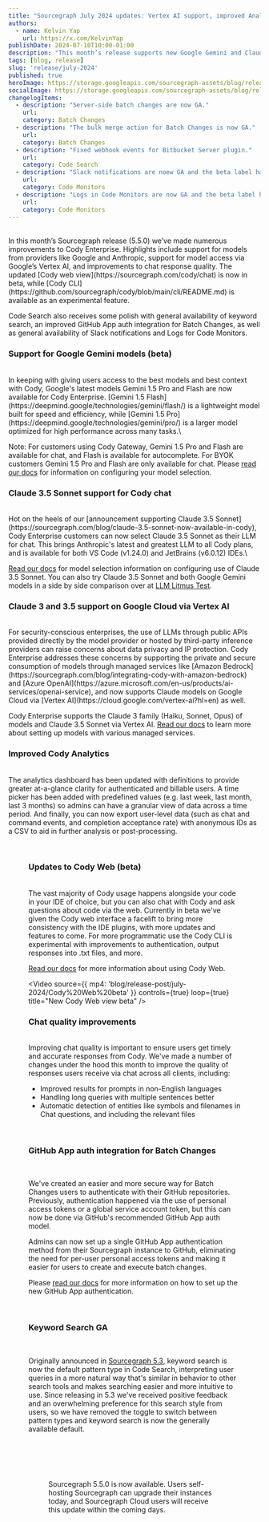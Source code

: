 ```yaml
---
title: "Sourcegraph July 2024 updates: Vertex AI support, improved Analytics, and Code Search updates"
authors:
  - name: Kelvin Yap
    url: https://x.com/KelvinYap
publishDate: 2024-07-10T10:00-01:00
description: "This month’s release supports new Google Gemini and Claude 3.5 Sonnet models, secure model usage via Google’s Vertex AI, and improvements to Cody’s web view. Batch Changes gets a new GitHub App auth integration."
tags: [blog, release]
slug: 'release/july-2024'
published: true
heroImage: https://storage.googleapis.com/sourcegraph-assets/blog/release-post/july-2024/sourcegraph-5-5-release.png
socialImage: https://storage.googleapis.com/sourcegraph-assets/blog/release-post/july-2024/sourcegraph-5-5-release.png
changelogItems:
  - description: "Server-side batch changes are now GA."
    url: 
    category: Batch Changes
  - description: "The bulk merge action for Batch Changes is now GA."
    url: 
    category: Batch Changes
  - description: "Fixed webhook events for Bitbucket Server plugin."
    url: 
    category: Code Search
  - description: "Slack notifications are noew GA and the beta label has been removed from the UI."
    url: 
    category: Code Monitors
  - description: "Logs in Code Monitors are now GA and the beta label has been removed from the UI."
    url: 
    category: Code Monitors
---
```


<br />
In this month’s Sourcegraph release (5.5.0) we’ve made numerous improvements to Cody Enterprise. Highlights include support for models from providers like Google and Anthropic, support for model access via Google’s Vertex AI, and improvements to chat response quality. The updated [Cody web view](https://sourcegraph.com/cody/chat) is now in beta, while [Cody CLI](https://github.com/sourcegraph/cody/blob/main/cli/README.md) is available as an experimental feature.

Code Search also receives some polish with general availability of keyword search, an improved GitHub App auth integration for Batch Changes, as well as general availability of Slack notifications and Logs for Code Monitors.
<br />

### Support for Google Gemini models (beta)

<br />
In keeping with giving users access to the best models and best context with Cody, Google's latest models Gemini 1.5 Pro and Flash are now available for Cody Enterprise. [Gemini 1.5 Flash](https://deepmind.google/technologies/gemini/flash/) is a lightweight model built for speed and efficiency, while [Gemini 1.5 Pro](https://deepmind.google/technologies/gemini/pro/) is a larger model optimized for high performance across many tasks.\

Note: For customers using Cody Gateway, Gemini 1.5 Pro and Flash are available for chat, and Flash is available for autocomplete. For BYOK customers Gemini 1.5 Pro and Flash are only available for chat. Please [read our docs](https://sourcegraph.com/docs/cody/core-concepts/cody-gateway#configuring-custom-models) for information on configuring your model selection.
<br />

### Claude 3.5 Sonnet support for Cody chat

<br />
Hot on the heels of our [announcement supporting Claude 3.5 Sonnet](https://sourcegraph.com/blog/claude-3.5-sonnet-now-available-in-cody), Cody Enterprise customers can now select Claude 3.5 Sonnet as their LLM for chat. This brings Anthropic's latest and greatest LLM to all Cody plans, and is available for both VS Code (v1.24.0) and JetBrains (v6.0.12) IDEs.\

[Read our docs](https://sourcegraph.com/docs/cody/core-concepts/cody-gateway#configuring-custom-models) for model selection information on configuring use of Claude 3.5 Sonnet. You can also try Claude 3.5 Sonnet and both Google Gemini models in a side by side comparison over at [LLM Litmus Test](https://s0.dev/).
<br />

### Claude 3 and 3.5 support on Google Cloud via Vertex AI

<br />
For security-conscious enterprises, the use of LLMs through public APIs provided directly by the model provider or hosted by third-party inference providers can raise concerns about data privacy and IP protection. Cody Enterprise addresses these concerns by supporting the private and secure consumption of models through managed services like [Amazon Bedrock](https://sourcegraph.com/blog/integrating-cody-with-amazon-bedrock) and [Azure OpenAI](https://azure.microsoft.com/en-us/products/ai-services/openai-service), and now supports Claude models on Google Cloud via [Vertex AI](https://cloud.google.com/vertex-ai?hl=en) as well.

Cody Enterprise supports the Claude 3 family (Haiku, Sonnet, Opus) of models and Claude 3.5 Sonnet via Vertex AI. [Read our docs](https://sourcegraph.com/docs/cody/clients/enable-cody-enterprise#supported-models-and-model-providers) to learn more about setting up models with various managed services.
<br />

### Improved Cody Analytics

<br />
The analytics dashboard has been updated with definitions to provide greater at-a-glance clarity for authenticated and billable users. A time picker has been added with predefined values (e.g. last week, last month, last 3 months) so admins can have a granular view of data across a time period. And finally, you can now export user-level data (such as chat and command events, and completion acceptance rate) with anonymous IDs as a CSV to aid in further analysis or post-processing.
<br />

<Figure
  src="https://storage.googleapis.com/sourcegraph-assets/blog/release-post/july-2024/cody-analytics-updates_65.png"
  alt="Cody Analytics updates"
/>
<br />

### Updates to Cody Web (beta)

<br />
The vast majority of Cody usage happens alongside your code in your IDE of choice, but you can also chat with Cody and ask questions about code via the web. Currently in beta we've given the Cody web interface a facelift to bring more consistency with the IDE plugins, with more updates and features to come. For more programmatic use the Cody CLI is experimental with improvements to authentication, output responses into .txt files, and more.

[Read our docs](https://sourcegraph.com/docs/cody/clients/cody-with-sourcegraph) for more information about using Cody Web.
<br />

<Video
  source={{
    mp4: 'blog/release-post/july-2024/Cody%20Web%20beta'
  }}
  controls={true}
  loop={true}
  title="New Cody Web view beta"
/>
<br />

### Chat quality improvements

<br />
Improving chat quality is important to ensure users get timely and accurate responses from Cody. We've made a number of changes under the hood this month to improve the quality of responses users receive via chat across all clients, including:

* Improved results for prompts in non-English languages
* Handling long queries with multiple sentences better
* Automatic detection of entities like symbols and filenames in Chat questions, and including the relevant files

<br />

### GitHub App auth integration for Batch Changes

<br />

We've created an easier and more secure way for Batch Changes users to authenticate with their GitHub repositories. Previously, authentication happened via the use of personal access tokens or a global service account token, but this can now be done via GitHub's recommended GitHub App auth model.

Admins can now set up a single GitHub App authentication method from their Sourcegraph instance to GitHub, eliminating the need for per-user personal access tokens and making it easier for users to create and execute batch changes.

Please [read our docs](https://sourcegraph.com/docs/batch-changes/configuring-credentials#github-apps) for more information on how to set up the new GitHub App authentication.

<br />

### Keyword Search GA

<br />

Originally announced in [Sourcegraph 5.3](https://sourcegraph.com/blog/sourcegraph-5.3-changelog), keyword search is now the default pattern type in Code Search, interpreting user queries in a more natural way that's similar in behavior to other search tools and makes searching easier and more intuitive to use. Since releasing in 5.3 we've received positive feedback and an overwhelming preference for this search style from users, so we have removed the toggle to switch between pattern types and keyword search is now the generally available default.

<br />

<Figure
  src="https://storage.googleapis.com/sourcegraph-assets/blog/release-post/july-2024/keyword-search-ga_80.png"
  alt="Keyword Search GA"
/>
<br />

<br />

Sourcegraph 5.5.0 is now available. Users self-hosting Sourcegraph can upgrade their instances today, and Sourcegraph Cloud users will receive this update within the coming days.

<br />